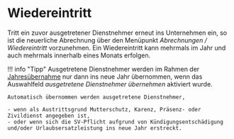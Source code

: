 # Wiedereintritt

Tritt ein zuvor ausgetretener Dienstnehmer erneut ins Unternehmen ein, so ist die neuerliche Abrechnung über den Menüpunkt *Abrechnungen / Wiedereintritt* vorzunehmen. Ein Wiedereintritt kann mehrmals im Jahr und auch mehrmals innerhalb eines Monats erfolgen.

!!! info "Tipp"
    Ausgetretene Dienstnehmer werden im Rahmen der [Jahresübernahme](../Jahresuebernahme/Jahresuebernahme_innerhalb_eines_Klienten.md) nur dann ins neue Jahr übernommen, wenn das Auswahlfeld *ausgetretene Dienstnehmer übernehmen* aktiviert wurde.

    Automatisch übernommen werden ausgetretene Dienstnehmer,

    - wenn als Austrittsgrund Mutterschutz, Karenz, Präsenz- oder Zivildienst angegeben ist,
    - oder wenn sich die SV-Pflicht aufgrund von Kündigungsentschädigung und/oder Urlaubsersatzleistung ins neue Jahr erstreckt.